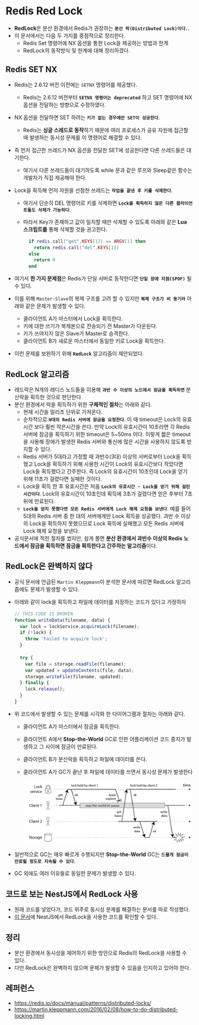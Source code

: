 # Redis Red Lock

- **RedLock**은 분산 환경에서 Redis가 권장하는 **`분산 락(Distributed Lock)이다.`**.
- 이 문서에서는 다음 두 가지를 중점적으로 정리한다.
  - Redis Set 명령어에 NX 옵션을 통한 Lock을 제공하는 방법과 한계
  - RedLock의 동작방식 및 한계에 대해 정리하겠다.

## Redis SET NX

- Redis는 2.6.12 버전 이전에는 `SETNX` 명령어를 제공했다.
  - Redis는 2.6.12 버전부터 **`SETNX 명령어는 deprecated`** 하고 SET 명령어에 NX 옵션을 전달하는 방향으로 수정하였다.
- NX 옵션을 전달하면 SET 하려는 **`키가 없는 경우에만 SET이 성공한다`**.
  - Redis는 **싱글 스레드로 동작**하기 때문에 여러 프로세스가 공유 자원에 접근할 때 발생하는 동시성 문제를 이 명령어로 해결할 수 있다.
- 즉 먼저 접근한 쓰레드가 NX 옵션을 전달한 SET에 성공한다면 다른 쓰레드들은 대기한다.
  - 여기서 다른 쓰레드들이 대기하도록 while 문과 같은 루프와 Sleep같은 함수는 개발자가 직접 제공해야 한다.
- Lock을 획득해 먼저 자원을 선점한 쓰레드는 **`작업을 끝낸 후 키를 삭제한다`**.

  - 여기서 단순히 DEL 명령어로 키를 삭제하면 **`Lock을 획득하지 않은 다른 클라이언트들도 삭제가 가능하다`**.
  - 따라서 Key가 존재하고 값이 일치할 때만 삭제할 수 있도록 아래와 같은 **Lua 스크립트를** 통해 삭제할 것을 권고한다.

    ```lua
      if redis.call("get",KEYS[1]) == ARGV[1] then
        return redis.call("del",KEYS[1])
      else
        return 0
      end
    ```

- 여기서 **한 가지 문제점**은 Redis가 단일 서버로 동작한다면 **`단일 장애 지점(SPOF)`** 될 수 있다.
- 이를 위해 `Master-Slave`의 복제 구조를 고려 할 수 있지만 **`복제 구조가 비 동기라`** 아래와 같은 문제가 발생할 수 있다.
  - 클라이언트 A가 마스터에서 Lock을 획득한다.
  - 키에 대한 쓰기가 복제본으로 전송되기 전 Master가 다운된다.
  - 키가 쓰여지지 않은 Slave가 Master로 승격한다.
  - 클라이언트 B가 새로운 마스터에서 동일한 키로 Lock을 획득한다.
- 이런 문제를 보완하기 위해 **`RedLock`** 알고리즘이 제안되었다.

## RedLock 알고리즘

- 레드락은 N개의 레디스 노드들을 이용해 **`과반 수 이상의 노드에서 잠금을 획득하면`** 분산락을 획득한 것으로 판단한다
- 분산 환경에서 락을 획득하기 위한 **구체적인 절차**는 아래와 같다.
  - 현재 시간을 밀리초 단위로 가져온다.
  - 순차적으로 **`N대의 Redis 서버에 잠금을 요청한다`**. 이 때 timeout은 Lock의 유효시간 보다 훨씬 작은시간을 쓴다. 만약 Lock의 유효시간이 10초라면 각 Redis 서버에 잠금을 획득하기 위한 timeout은 5~50ms 이다. 이렇게 짧은 timeout을 사용해 장애가 발생한 Redis 서버와 통신에 많은 시간을 사용하지 않도록 방지할 수 있다.
  - Redis 서버가 5대라고 가정할 때 과반수(3대) 이상의 서버로부터 Lock을 획득했고 Lock을 획득하기 위해 사용한 시간이 Lock의 유효시간보다 작았다면 Lock을 획득했다고 간주한다. 즉 Lock의 유효시간이 10초인데 Lock을 얻기 위해 11초가 걸렸다면 실패한 것이다.
  - Lock을 획득 한 후 유효시간은 처음 **`Lock의 유효시간 - Lock을 얻기 위해 걸린 시간이다`**. Lock의 유효시간이 10초인데 획득에 3초가 걸렸다면 얻은 후부터 7초 뒤에 만료된다.
  - **`Lock을 얻지 못했다면 모든 Redis 서버에게 Lock 해제 요청을 보낸다`**. 예를 들어 5대의 Redis 서버 중 한 대의 서버에게만 Lock 획득을 성공했다. 과반 수 이상의 Lock을 획득하지 못했으므로 Lock 획득에 실패했고 모든 Redis 서버에 Lock 해제 요청을 보낸다.
- 공식문서에 적힌 절차를 썼지만, 쉽게 풀면 **분산 환경에서 과반수 이상의 Redis 노드에서 잠금을 획득하면 잠금을 획득한다고 간주하는 알고리즘**이다.

## RedLock은 완벽하지 않다

- 공식 문서에 언급된 `Martin Kleppmann`이 분석한 문서에 따르면 RedLock 알고리즘에도 문제가 발생할 수 있다.
- 아래와 같이 lock을 획득하고 파일에 데이터를 저장하는 코드가 있다고 가정하자

  ```js
  // THIS CODE IS BROKEN
  function writeData(filename, data) {
    var lock = lockService.acquireLock(filename);
    if (!lock) {
      throw 'Failed to acquire lock';
    }

    try {
      var file = storage.readFile(filename);
      var updated = updateContents(file, data);
      storage.writeFile(filename, updated);
    } finally {
      lock.release();
    }
  }
  ```

- 위 코드에서 발생할 수 있는 문제를 시각화 한 다이어그램과 절차는 아래와 같다.

  - 클라이언트 A가 마스터에서 잠금을 획득한다.
  - 클라이언트 A에서 **Stop-the-World** GC로 인한 어플리케이션 코드 중지가 발생하고 그 사이에 잠금이 만료된다.
  - 클라이언트 B가 분산락을 획득하고 파일에 데이터를 쓴다.
  - 클라이언트 A가 GC가 끝난 후 파일에 데이터를 쓰면서 동시성 문제가 발생한다

    <img src="https://github.com/programmer-sjk/TIL/blob/main/images/db/broken-red-lock.png" width="600">

- 일반적으로 GC는 매우 빠르게 수행되지만 **Stop-the-World** GC는 **`드물게 잠금이 만료될 정도로 지속될 수 있다`**.
- GC 외에도 여러 이유들로 동일한 문제가 발생할 수 있다.

## 코드로 보는 NestJS에서 RedLock 사용

- 원래 코드를 넣었다가, 코드 위주로 동시성 문제를 해결하는 문서를 따로 작성했다.
- [이 문서](./redis-red-lock-concurrency.md)에 NestJS에서 RedLock을 사용한 코드를 확인할 수 있다.

## 정리

- 분산 환경에서 동시성을 제어하기 위한 방안으로 Redis의 RedLock을 사용할 수 있다.
- 다만 RedLock은 완벽하지 않으며 문제가 발생할 수 있음을 인지하고 있어야 한다.

## 레퍼런스

- <https://redis.io/docs/manual/patterns/distributed-locks/>
- <https://martin.kleppmann.com/2016/02/08/how-to-do-distributed-locking.html>
